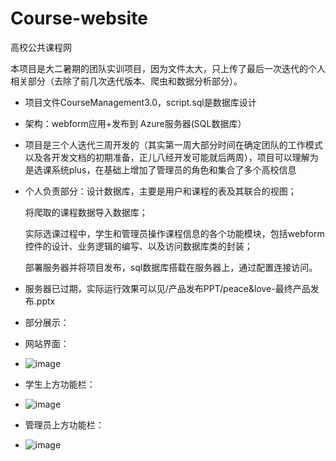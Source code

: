 # Course-website
高校公共课程网

本项目是大二暑期的团队实训项目，因为文件太大，只上传了最后一次迭代的个人相关部分（去除了前几次迭代版本、爬虫和数据分析部分）。

- 项目文件CourseManagement3.0，script.sql是数据库设计

- 架构：webform应用+发布到 Azure服务器(SQL数据库）

- 项目是三个人迭代三周开发的（其实第一周大部分时间在确定团队的工作模式以及各开发文档的初期准备，正儿八经开发可能就后两周），项目可以理解为是选课系统plus，在基础上增加了管理员的角色和集合了多个高校信息

- 个人负责部分：设计数据库，主要是用户和课程的表及其联合的视图；

  将爬取的课程数据导入数据库；

  实际选课过程中，学生和管理员操作课程信息的各个功能模块，包括webform控件的设计、业务逻辑的编写、以及访问数据库类的封装；

  部署服务器并将项目发布，sql数据库搭载在服务器上，通过配置连接访问。

- 服务器已过期，实际运行效果可以见/产品发布PPT/peace&love-最终产品发布.pptx
- 部分展示：
- 网站界面：
- ![image](https://user-images.githubusercontent.com/66511605/137569797-042d1d3b-2455-4a78-b95c-efff46b97e46.png)
- 学生上方功能栏：
- ![image](https://user-images.githubusercontent.com/66511605/137569793-e8d0dc7c-cce5-436e-a475-d36ff2157120.png)
- 管理员上方功能栏：
- ![image](https://user-images.githubusercontent.com/66511605/137569786-9d8824df-8819-4139-932c-38848d962960.png)

